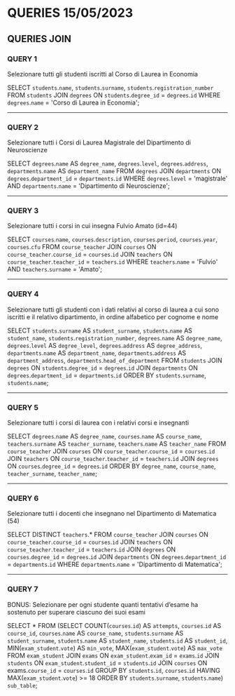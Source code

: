 # QUERIES 15/05/2023

## QUERIES JOIN

### QUERY 1
Selezionare tutti gli studenti iscritti al Corso di Laurea in Economia

SELECT `students`.`name`, `students`.`surname`, `students`.`registration_number`
FROM `students`
JOIN `degrees` ON `students`.`degree_id` = `degrees`.`id`
WHERE `degrees`.`name` = 'Corso di Laurea in Economia';

---
### QUERY 2
Selezionare tutti i Corsi di Laurea Magistrale del Dipartimento di Neuroscienze

SELECT `degrees`.`name` AS `degree_name`, `degrees`.`level`, `degrees`.`address`, `departments`.`name` AS `department_name`
FROM `degrees`
JOIN `departments` ON `degrees`.`department_id` = `departments`.`id`
WHERE `degrees`.`level` = 'magistrale' AND `departments`.`name` = 'Dipartimento di Neuroscienze';

---
### QUERY 3
Selezionare tutti i corsi in cui insegna Fulvio Amato (id=44)

SELECT `courses`.`name`, `courses`.`description`, `courses`.`period`, `courses`.`year`, `courses`.`cfu`
FROM `course_teacher`
JOIN `courses` ON `course_teacher`.`course_id` = `courses`.`id`
JOIN `teachers` ON `course_teacher`.`teacher_id` = `teachers`.`id`
WHERE `teachers`.`name` = 'Fulvio' AND `teachers`.`surname` = 'Amato';

---
### QUERY 4
Selezionare tutti gli studenti con i dati relativi al corso di laurea a cui sono iscritti e il relativo dipartimento, in ordine alfabetico per cognome e nome

SELECT `students`.`surname` AS `student_surname`, `students`.`name` AS `student_name`, `students`.`registration_number`, `degrees`.`name` AS `degree_name`, `degrees`.`level` AS `degree_level`, `degrees`.`address` AS `degree_address`, `departments`.`name` AS `department_name`, `departments`.`address` AS `department_address`, `departments`.`head_of_department`
FROM `students`
JOIN `degrees` ON `students`.`degree_id` = `degrees`.`id`
JOIN `departments` ON `degrees`.`department_id` = `departments`.`id`
ORDER BY `students`.`surname`, `students`.`name`;

---
### QUERY 5
Selezionare tutti i corsi di laurea con i relativi corsi e insegnanti

SELECT `degrees`.`name` AS `degree_name`, `courses`.`name` AS `course_name`, `teachers`.`surname` AS `teacher_surname`, `teachers`.`name` AS `teacher_name`
FROM `course_teacher`
JOIN `courses` ON `course_teacher`.`course_id` = `courses`.`id`
JOIN `teachers` ON `course_teacher`.`teacher_id` = `teachers`.`id`
JOIN `degrees` ON `courses`.`degree_id` = `degrees`.`id`
ORDER BY `degree_name`, `course_name`, `teacher_surname`, `teacher_name`;

---
### QUERY 6
Selezionare tutti i docenti che insegnano nel Dipartimento di Matematica (54)

SELECT DISTINCT `teachers`.*
FROM `course_teacher`
JOIN `courses` ON `course_teacher`.`course_id` = `courses`.`id`
JOIN `teachers` ON `course_teacher`.`teacher_id` = `teachers`.`id`
JOIN `degrees` ON `courses`.`degree_id` = `degrees`.`id`
JOIN `departments` ON `degrees`.`department_id` = `departments`.`id`
WHERE `departments`.`name` = 'Dipartimento di Matematica';

---
### QUERY 7
BONUS: Selezionare per ogni studente quanti tentativi d’esame ha sostenuto per superare ciascuno dei suoi esami

SELECT *
FROM (SELECT COUNT(`courses`.`id`) AS `attempts`, `courses`.`id` AS `course_id`, `courses`.`name` AS `course_name`, `students`.`surname` AS `student_surname`, `students`.`name` AS `student_name`, `students`.`id` AS `student_id`, MIN(`exam_student`.`vote`) AS `min_vote`, MAX(`exam_student`.`vote`) AS `max_vote`
FROM `exam_student`
JOIN `exams` ON `exam_student`.`exam_id` = `exams`.`id`
JOIN `students` ON `exam_student`.`student_id` = `students`.`id`
JOIN `courses` ON exams.`course_id` = `courses`.`id`
GROUP BY `students`.`id`, `courses`.`id`
HAVING MAX(`exam_student`.`vote`) >= 18
ORDER BY `students`.`surname`, `students`.`name`) `sub_table`;

<!-- VERSION WITH ALL THE COURSES, ALSO THE ONES NOT PASSED -->
<!-- SELECT COUNT(`courses`.`id`) AS `attempts`, `courses`.`id` AS `course_id`, `courses`.`name` AS `course_name`, `students`.`surname` AS `student_surname`, `students`.`name` AS `student_name`, `students`.`id` AS `student_id`
FROM `exam_student`
JOIN `exams` ON `exam_student`.`exam_id` = `exams`.`id`
JOIN `students` ON `exam_student`.`student_id` = `students`.`id`
JOIN `courses` ON `exams`.`course_id` = `courses`.`id`
GROUP BY `students`.`id`, `courses`.`id`
ORDER BY `students`.`surname`, `students`.`name`; -->
